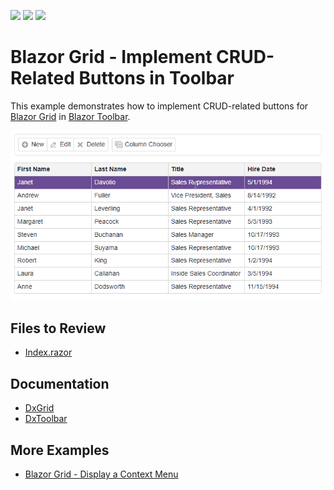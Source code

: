 <!-- default badges list -->
![](https://img.shields.io/endpoint?url=https://codecentral.devexpress.com/api/v1/VersionRange/199044769/23.2.2%2B)
[![](https://img.shields.io/badge/Open_in_DevExpress_Support_Center-FF7200?style=flat-square&logo=DevExpress&logoColor=white)](https://supportcenter.devexpress.com/ticket/details/T802157)
[![](https://img.shields.io/badge/📖_How_to_use_DevExpress_Examples-e9f6fc?style=flat-square)](https://docs.devexpress.com/GeneralInformation/403183)
<!-- default badges end -->
<!-- default file list -->

# Blazor Grid  - Implement CRUD-Related Buttons in Toolbar

This example demonstrates how to implement CRUD-related buttons for [Blazor Grid](https://docs.devexpress.com/Blazor/DevExpress.Blazor.DxGrid) in [Blazor Toolbar](https://docs.devexpress.com/Blazor/DevExpress.Blazor.DxToolbar).



![Grid and Toolbar](dxgrid-and-toobar.png)

## Files to Review

- [Index.razor](./CS/SampleBlazorApp/Pages/Index.razor)

## Documentation

- [DxGrid](https://docs.devexpress.com/Blazor/DevExpress.Blazor.DxGrid)
- [DxToolbar](https://docs.devexpress.com/Blazor/DevExpress.Blazor.DxToolbar)

## More Examples

- [Blazor Grid - Display a Context Menu](https://github.com/DevExpress-Examples/blazor-dxgrid-show-context-menu)
